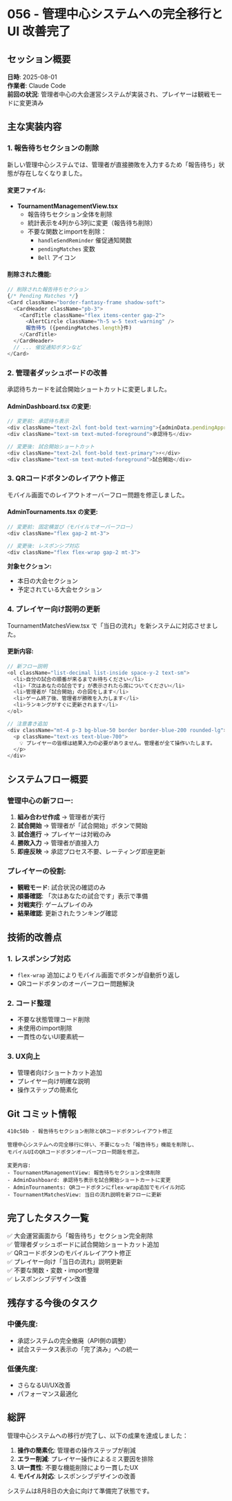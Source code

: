 # 056 - 管理中心システムへの完全移行と UI 改善完了

## セッション概要
**日時**: 2025-08-01  
**作業者**: Claude Code  
**前回の状況**: 管理者中心の大会運営システムが実装され、プレイヤーは観戦モードに変更済み  

## 主な実装内容

### 1. 報告待ちセクションの削除
新しい管理中心システムでは、管理者が直接勝敗を入力するため「報告待ち」状態が存在しなくなりました。

#### 変更ファイル:
- **TournamentManagementView.tsx**
  - 報告待ちセクション全体を削除
  - 統計表示を4列から3列に変更（報告待ち削除）
  - 不要な関数とimportを削除：
    - `handleSendReminder` 催促通知関数
    - `pendingMatches` 変数
    - `Bell` アイコン

#### 削除された機能:
```javascript
// 削除された報告待ちセクション
{/* Pending Matches */}
<Card className="border-fantasy-frame shadow-soft">
  <CardHeader className="pb-3">
    <CardTitle className="flex items-center gap-2">
      <AlertCircle className="h-5 w-5 text-warning" />
      報告待ち ({pendingMatches.length}件)
    </CardTitle>
  </CardHeader>
  // ... 催促通知ボタンなど
</Card>
```

### 2. 管理者ダッシュボードの改善
承認待ちカードを試合開始ショートカットに変更しました。

#### AdminDashboard.tsx の変更:
```javascript
// 変更前: 承認待ち表示
<div className="text-2xl font-bold text-warning">{adminData.pendingApprovals}</div>
<div className="text-sm text-muted-foreground">承認待ち</div>

// 変更後: 試合開始ショートカット
<div className="text-2xl font-bold text-primary">⚡</div>
<div className="text-sm text-muted-foreground">試合開始</div>
```

### 3. QRコードボタンのレイアウト修正
モバイル画面でのレイアウトオーバーフロー問題を修正しました。

#### AdminTournaments.tsx の変更:
```javascript
// 変更前: 固定横並び（モバイルでオーバーフロー）
<div className="flex gap-2 mt-3">

// 変更後: レスポンシブ対応
<div className="flex flex-wrap gap-2 mt-3">
```

**対象セクション:**
- 本日の大会セクション
- 予定されている大会セクション

### 4. プレイヤー向け説明の更新
TournamentMatchesView.tsx で「当日の流れ」を新システムに対応させました。

#### 更新内容:
```javascript
// 新フロー説明
<ol className="list-decimal list-inside space-y-2 text-sm">
  <li>自分の試合の順番が来るまでお待ちください</li>
  <li>「次はあなたの試合です」が表示されたら席についてください</li>
  <li>管理者が「試合開始」の合図をします</li>
  <li>ゲーム終了後、管理者が勝敗を入力します</li>
  <li>ランキングがすぐに更新されます</li>
</ol>

// 注意書き追加
<div className="mt-4 p-3 bg-blue-50 border border-blue-200 rounded-lg">
  <p className="text-xs text-blue-700">
    💡 プレイヤーの皆様は結果入力の必要がありません。管理者が全て操作いたします。
  </p>
</div>
```

## システムフロー概要

### 管理中心の新フロー:
1. **組み合わせ作成** → 管理者が実行
2. **試合開始** → 管理者が「試合開始」ボタンで開始
3. **試合進行** → プレイヤーは対戦のみ
4. **勝敗入力** → 管理者が直接入力
5. **即座反映** → 承認プロセス不要、レーティング即座更新

### プレイヤーの役割:
- **観戦モード**: 試合状況の確認のみ
- **順番確認**: 「次はあなたの試合です」表示で準備
- **対戦実行**: ゲームプレイのみ
- **結果確認**: 更新されたランキング確認

## 技術的改善点

### 1. レスポンシブ対応
- `flex-wrap` 追加によりモバイル画面でボタンが自動折り返し
- QRコードボタンのオーバーフロー問題解決

### 2. コード整理
- 不要な状態管理コード削除
- 未使用のimport削除
- 一貫性のないUI要素統一

### 3. UX向上
- 管理者向けショートカット追加
- プレイヤー向け明確な説明
- 操作ステップの簡素化

## Git コミット情報
```
410c58b - 報告待ちセクション削除とQRコードボタンレイアウト修正

管理中心システムへの完全移行に伴い、不要になった「報告待ち」機能を削除し、
モバイルUIのQRコードボタンオーバーフロー問題を修正。

変更内容:
- TournamentManagementView: 報告待ちセクション全体削除
- AdminDashboard: 承認待ち表示を試合開始ショートカートに変更  
- AdminTournaments: QRコードボタンにflex-wrap追加でモバイル対応
- TournamentMatchesView: 当日の流れ説明を新フローに更新
```

## 完了したタスク一覧

✅ 大会運営画面から「報告待ち」セクション完全削除  
✅ 管理者ダッシュボードに試合開始ショートカット追加  
✅ QRコードボタンのモバイルレイアウト修正  
✅ プレイヤー向け「当日の流れ」説明更新  
✅ 不要な関数・変数・import整理  
✅ レスポンシブデザイン改善  

## 残存する今後のタスク

### 中優先度:
- 承認システムの完全撤廃（API側の調整）
- 試合ステータス表示の「完了済み」への統一

### 低優先度:
- さらなるUI/UX改善
- パフォーマンス最適化

## 総評

管理中心システムへの移行が完了し、以下の成果を達成しました：

1. **操作の簡素化**: 管理者の操作ステップが削減
2. **エラー削減**: プレイヤー操作によるミス要因を排除  
3. **UI一貫性**: 不要な機能削除により一貫したUX
4. **モバイル対応**: レスポンシブデザインの改善

システムは8月8日の大会に向けて準備完了状態です。